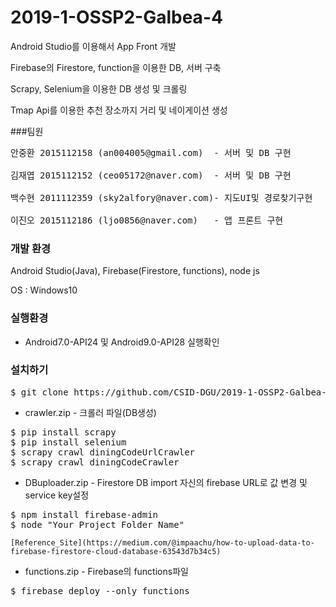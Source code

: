 # 2019-1-OSSP2-Galbea-4

Android Studio를 이용해서 App Front 개발

Firebase의 Firestore, function을 이용한 DB, 서버 구축

Scrapy, Selenium을 이용한 DB 생성 및 크롤링

Tmap Api를 이용한 추천 장소까지 거리 및 네이게이션 생성

###팀원

<pre>
안중환 2015112158 (an004005@gmail.com)  - 서버 및 DB 구현

김재엽 2015112152 (ceo05172@naver.com)  - 서버 및 DB 구현 

백수현 2011112359 (sky2alfory@naver.com)- 지도UI및 경로찾기구현 

이진오 2015112186 (ljo0856@naver.com)   - 앱 프론트 구현
</pre>

### 개발 환경

Android Studio(Java), Firebase(Firestore, functions), node js

OS : Windows10

### 실행환경

* Android7.0-API24 및 Android9.0-API28 실행확인

### 설치하기

<pre>
$ git clone https://github.com/CSID-DGU/2019-1-OSSP2-Galbea-4
</pre>

* crawler.zip - 크롤러 파일(DB생성)
<pre>
$ pip install scrapy
$ pip install selenium
$ scrapy crawl diningCodeUrlCrawler
$ scrapy crawl diningCodeCrawler
</pre>

* DBuploader.zip - Firestore DB import
자신의 firebase URL로 값 변경 및 service key설정
<pre>
$ npm install firebase-admin
$ node "Your_Project_Folder_Name"
</pre>
    [Reference_Site](https://medium.com/@impaachu/how-to-upload-data-to-firebase-firestore-cloud-database-63543d7b34c5)

* functions.zip - Firebase의 functions파일

<pre>
$ firebase deploy --only functions
</pre>

